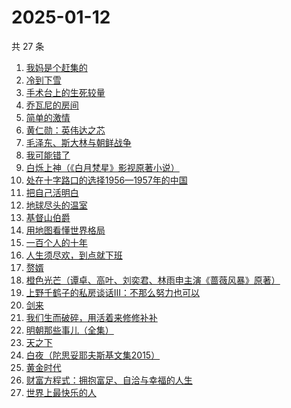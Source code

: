 # 2025-01-12

共 27 条

<!-- BEGIN WEREAD -->
<!-- 最后更新时间 2025-01-12 08:43:45 +0800 -->
1. [我妈是个赶集的](https://weread.qq.com/web/bookDetail/5bf32280813ab98ddg0152d9)
1. [冷到下雪](https://weread.qq.com/web/bookDetail/f3332ba0813ab9950g015f07)
1. [手术台上的生死较量](https://weread.qq.com/web/bookDetail/864323c0813ab974cg012352)
1. [乔瓦尼的房间](https://weread.qq.com/web/bookDetail/8ed32d90813ab9950g0163db)
1. [简单的激情](https://weread.qq.com/web/bookDetail/9ac326f0813ab873ag013f59)
1. [黄仁勋：英伟达之芯](https://weread.qq.com/web/bookDetail/47a32050813ab98e3g013257)
1. [毛泽东、斯大林与朝鲜战争](https://weread.qq.com/web/bookDetail/275320d0813ab98efg019e4a)
1. [我可能错了](https://weread.qq.com/web/bookDetail/253321f0813ab96fcg010512)
1. [白烁上神（《白月梵星》影视原著小说）](https://weread.qq.com/web/bookDetail/e3a321a0813ab97bbg017478)
1. [处在十字路口的选择1956—1957年的中国](https://weread.qq.com/web/bookDetail/94732850813ab98efg018c8c)
1. [把自己活明白](https://weread.qq.com/web/bookDetail/02032cd0813ab9352g015dd4)
1. [地球尽头的温室](https://weread.qq.com/web/bookDetail/02432fb0813ab7f34g01377d)
1. [基督山伯爵](https://weread.qq.com/web/bookDetail/98d327d05d047398d8a6b97)
1. [用地图看懂世界格局](https://weread.qq.com/web/bookDetail/162322405e44e8162ef696d)
1. [一百个人的十年](https://weread.qq.com/web/bookDetail/4bd32c90813ab98f8g015aee)
1. [人生须尽欢，到点就下班](https://weread.qq.com/web/bookDetail/c4932f60813ab98a1g013509)
1. [赘婿](https://weread.qq.com/web/bookDetail/15032af05753441501f9930)
1. [橙色光芒（谭卓、高叶、刘奕君、林雨申主演《蔷薇风暴》原著）](https://weread.qq.com/web/bookDetail/4d532ef071fc19814d5663c)
1. [上野千鹤子的私房谈话III：不那么努力也可以](https://weread.qq.com/web/bookDetail/e5232340813ab98f7g013d54)
1. [剑来](https://weread.qq.com/web/bookDetail/8e5326b07153adcf8e53d42)
1. [我们生而破碎，用活着来修修补补](https://weread.qq.com/web/bookDetail/48e327f0813ab96c4g018051)
1. [明朝那些事儿（全集）](https://weread.qq.com/web/bookDetail/a57325c05c8ed3a57224187)
1. [天之下](https://weread.qq.com/web/bookDetail/4de326a0721770aa4de95f4)
1. [白夜（陀思妥耶夫斯基文集2015）](https://weread.qq.com/web/bookDetail/fc63252071e55ad9fc6f8d7)
1. [黄金时代](https://weread.qq.com/web/bookDetail/2bd329b05dedbc2bd49b02c)
1. [财富方程式：拥抱富足、自洽与幸福的人生](https://weread.qq.com/web/bookDetail/1a7327b0813ab989eg012194)
1. [世界上最快乐的人](https://weread.qq.com/web/bookDetail/23a32e80724ad34c23a600b)
<!-- END WEREAD -->